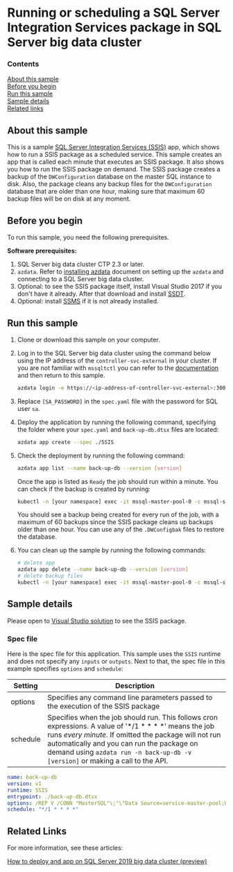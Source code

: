 # Running or scheduling a SQL Server Integration Services package in SQL Server big data cluster

### Contents

[About this sample](#about-this-sample)<br/>
[Before you begin](#before-you-begin)<br/>
[Run this sample](#run-this-sample)<br/>
[Sample details](#sample-details)<br/>
[Related links](#related-links)<br/>

<a name=about-this-sample></a>

## About this sample

This is a sample [SQL Server Integration Services (SSIS)](https://docs.microsoft.com/en-us/sql/integration-services/sql-server-integration-services?view=sql-server-2017) app, which shows how to run a SSIS package as a scheduled service. This sample creates an app that is called each minute that executes an SSIS package. It also shows you how to run the SSIS package on demand. The SSIS package creates a backup of the `DWConfiguration` database on the master SQL instance to disk. Also, the package cleans any backup files for the `DWConfiguration` database that are older than one hour, making sure that maximum 60 backup files will be on disk at any moment.

<a name=before-you-begin></a>

## Before you begin

To run this sample, you need the following prerequisites.

**Software prerequisites:**

1. SQL Server big data cluster CTP 2.3 or later.
2. `azdata`. Refer to [installing azdata](https://docs.microsoft.com/en-us/sql/big-data-cluster/deploy-install-azdata?view=sqlallproducts-allversions) document on setting up the `azdata` and connecting to a SQL Server big data cluster.
3. Optional: to see the SSIS package itself, install Visual Studio 2017 if you don't have it already. After that download and install [SSDT](https://docs.microsoft.com/en-us/sql/ssdt/download-sql-server-data-tools-ssdt?view=sql-server-2017#ssdt-for-vs-2017-standalone-installer). 
4. Optional: install [SSMS](https://docs.microsoft.com/en-us/sql/ssms/download-sql-server-management-studio-ssms?view=sql-server-2017) if it is not already installed.

<a name=run-this-sample></a>

## Run this sample

1. Clone or download this sample on your computer.
2. Log in to the SQL Server big data cluster using the command below using the IP address of the `controller-svc-external` in your cluster. If you are not familiar with `mssqltctl` you can refer to the [documentation](https://docs.microsoft.com/en-us/sql/big-data-cluster/big-data-cluster-create-apps?view=sqlallproducts-allversions) and then return to this sample.

    ```bash
    azdata login -e https://<ip-address-of-controller-svc-external>:30080 -u <user-name>
    ```
3. Replace `[SA_PASSWORD]` in the `spec.yaml` file with the password for SQL user `sa`.
4. Deploy the application by running the following command, specifying the folder where your `spec.yaml` and `back-up-db.dtsx` files are located:
    ```bash
    azdata app create --spec ./SSIS
    ```
5. Check the deployment by running the following command:
    ```bash
    azdata app list --name back-up-db --version [version]
    ```
    Once the app is listed as `Ready` the job should run within a minute.
    You can check if the backup is created by running:
    ```bash
    kubectl -n [your namespace] exec -it mssql-master-pool-0 -c mssql-server -- /bin/bash -c "ls /var/opt/mssql/data/*.DWConfigbak"
    ```
    You should see a backup being created for every run of the job, with a maximum of 60 backups since the SSIS package cleans up backups older than one hour.
    You can use any of the `.DWConfigbak` files to restore the database.
6. You can clean up the sample by running the following commands:
    ```bash
    # delete app
    azdata app delete --name back-up-db --version [version]
    # delete backup files
    kubectl -n [your namespace] exec -it mssql-master-pool-0 -c mssql-server -- /bin/bash -c "rm /var/opt/mssql/data/*.DWConfigbak"
    ```

<a name=sample-details></a>

## Sample details

Please open to [Visual Studio solution](back-up-db.sln) to see the SSIS package. 

### Spec file
Here is the spec file for this application. This sample uses the `SSIS` runtime and does not specify any `inputs` or `outputs`. Next to that, the spec file in this example specifies `options` and `schedule`:

|Setting|Description|
|-|-|
|options|Specifies any command line parameters passed to the execution of the SSIS package|
|schedule|Specifies when the job should run. This follows cron expressions. A value of '*/1 * * * *' means the job runs *every minute*. If omitted the package will not run automatically and you can run the package on demand using `azdata run -n back-up-db -v [version]` or making a call to the API.|

```yaml
name: back-up-db
version: v1
runtime: SSIS
entrypoint: ./back-up-db.dtsx
options: /REP V /CONN "MasterSQL"\;"\"Data Source=service-master-pool;User ID=sa;Initial Catalog=master;Password=[SA_PASSWORD]\""
schedule: "*/1 * * * *"
```

<a name=related-links></a>

## Related Links
For more information, see these articles:

[How to deploy and app on SQL Server 2019 big data cluster (preview)](https://docs.microsoft.com/en-us/sql/big-data-cluster/big-data-cluster-create-apps?view=sqlallproducts-allversions)